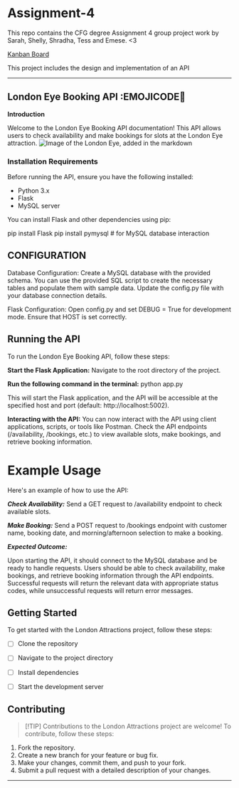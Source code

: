 # Assignment-4
This repo contains the CFG degree Assignment 4 group project work by Sarah, Shelly, Shradha, Tess and Emese. &lt;3

[Kanban Board]([url](https://miro.com/app/board/uXjVKWg95GQ=/))

This project includes the design and implementation of an API

---

## London Eye Booking API :EMOJICODE🎡

**Introduction**

Welcome to the London Eye Booking API documentation! This API allows users to check availability and make bookings for slots at the London Eye attraction.
![Image of the London Eye, added in the markdown](https://github.com/Szkazka/Assignment-4/assets/152419320/5bc1a5fa-1af8-472d-9fee-a918fdc78497)


### Installation Requirements

Before running the API, ensure you have the following installed:


- Python 3.x
- Flask
- MySQL server
  
You can install Flask and other dependencies using pip:

pip install Flask
pip install pymysql  # for MySQL database interaction

## CONFIGURATION

Database Configuration:
Create a MySQL database with the provided schema. You can use the provided SQL script to create the necessary tables and populate them with sample data.
Update the config.py file with your database connection details.

Flask Configuration:
Open config.py and set DEBUG = True for development mode.
Ensure that HOST is set correctly.

## Running the API

To run the London Eye Booking API, follow these steps:

**Start the Flask Application:**
Navigate to the root directory of the project.

**Run the following command in the terminal:**
python app.py

This will start the Flask application, and the API will be accessible at the specified host and port (default: http://localhost:5002).

**Interacting with the API:**
You can now interact with the API using client applications, scripts, or tools like Postman.
Check the API endpoints (/availability, /bookings, etc.) to view available slots, make bookings, and retrieve booking information.

# Example Usage

Here's an example of how to use the API:

_**Check Availability:**_
Send a GET request to /availability endpoint to check available slots.

_**Make Booking:**_
Send a POST request to /bookings endpoint with customer name, booking date, and morning/afternoon selection to make a booking.

_**Expected Outcome:**_

Upon starting the API, it should connect to the MySQL database and be ready to handle requests.
Users should be able to check availability, make bookings, and retrieve booking information through the API endpoints.
Successful requests will return the relevant data with appropriate status codes, while unsuccessful requests will return error messages.

## Getting Started

To get started with the London Attractions project, follow these steps:

- [ ] Clone the repository
   
- [ ] Navigate to the project directory
  
- [ ] Install dependencies
  
- [ ] Start the development server
  

## Contributing

> [!TIP] Contributions to the London Attractions project are welcome! To contribute, follow these steps:

1. Fork the repository.
2. Create a new branch for your feature or bug fix.
3. Make your changes, commit them, and push to your fork.
4. Submit a pull request with a detailed description of your changes.



---

